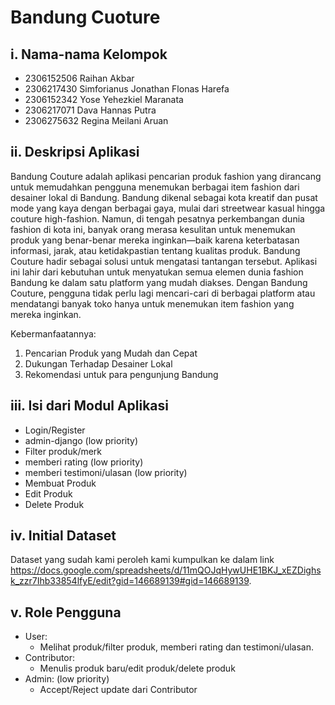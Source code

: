 # Bandung Cuoture

## i. Nama-nama Kelompok
- 2306152506 Raihan Akbar
- 2306217430 Simforianus Jonathan Flonas Harefa
- 2306152342 Yose Yehezkiel Maranata
- 2306217071 Dava Hannas Putra
- 2306275632 Regina Meilani Aruan

## ii. Deskripsi Aplikasi 
Bandung Couture adalah aplikasi pencarian produk fashion yang dirancang untuk memudahkan pengguna menemukan berbagai item fashion dari desainer lokal di Bandung. Bandung dikenal sebagai kota kreatif dan pusat mode yang kaya dengan berbagai gaya, mulai dari streetwear kasual hingga couture high-fashion. Namun, di tengah pesatnya perkembangan dunia fashion di kota ini, banyak orang merasa kesulitan untuk menemukan produk yang benar-benar mereka inginkan—baik karena keterbatasan informasi, jarak, atau ketidakpastian tentang kualitas produk. Bandung Couture hadir sebagai solusi untuk mengatasi tantangan tersebut. Aplikasi ini lahir dari kebutuhan untuk menyatukan semua elemen dunia fashion Bandung ke dalam satu platform yang mudah diakses. Dengan Bandung Couture, pengguna tidak perlu lagi mencari-cari di berbagai platform atau mendatangi banyak toko hanya untuk menemukan item fashion yang mereka inginkan. 

Kebermanfaatannya:
1. Pencarian Produk yang Mudah dan Cepat
2. Dukungan Terhadap Desainer Lokal
3. Rekomendasi untuk para pengunjung Bandung

## iii. Isi dari Modul Aplikasi
- Login/Register
- admin-django (low priority) 
- Filter produk/merk
- memberi rating (low priority)
- memberi testimoni/ulasan (low priority)
- Membuat Produk
- Edit Produk
- Delete Produk


## iv. Initial Dataset
Dataset yang sudah kami peroleh kami kumpulkan ke dalam link https://docs.google.com/spreadsheets/d/11mQOJqHywUHE1BKJ_xEZDighsk_zzr7Ihb33854lfyE/edit?gid=146689139#gid=146689139. 


## v. Role Pengguna
- User:
    - Melihat produk/filter produk, memberi rating dan testimoni/ulasan. 
- Contributor:
    - Menulis produk baru/edit produk/delete produk
- Admin: (low priority)
    - Accept/Reject update dari Contributor

